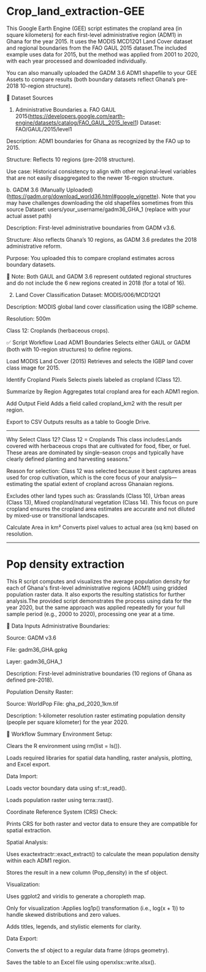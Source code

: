# Crop_land_extraction-GEE
This Google Earth Engine (GEE) script estimates the cropland area (in square kilometers) for each first-level administrative region (ADM1) in Ghana for the year 2015. It uses the MODIS MCD12Q1 Land Cover dataset and regional boundaries from the FAO GAUL 2015 dataset.The included example uses data for 2015, but the method was applied from 2001 to 2020, with each year processed and downloaded individually.

You can also manually uploaded the GADM 3.6 ADM1 shapefile to your GEE Assets to compare results (both boundary datasets reflect Ghana’s pre-2018 10-region structure).

📁 Dataset Sources
1. Administrative Boundaries
a. FAO GAUL 2015(https://developers.google.com/earth-engine/datasets/catalog/FAO_GAUL_2015_level1)
Dataset: FAO/GAUL/2015/level1

Description: ADM1 boundaries for Ghana as recognized by the FAO up to 2015.

Structure: Reflects 10 regions (pre-2018 structure).

Use case: Historical consistency to align with other regional-level variables that are not easily disaggregated to the newer 16-region structure.

b. GADM 3.6 (Manually Uploaded) (https://gadm.org/download_world36.html#google_vignette). Note that you may have challenges downloading the old shapefiles sometimes from this source
Dataset: users/your_username/gadm36_GHA_1 (replace with your actual asset path) 

Description: First-level administrative boundaries from GADM v3.6.

Structure: Also reflects Ghana’s 10 regions, as GADM 3.6 predates the 2018 administrative reform.

Purpose: You uploaded this to compare cropland estimates across boundary datasets.

🔴 Note: Both GAUL and GADM 3.6 represent outdated regional structures and do not include the 6 new regions created in 2018 (for a total of 16).

2. Land Cover Classification
Dataset: MODIS/006/MCD12Q1

Description: MODIS global land cover classification using the IGBP scheme.

Resolution: 500m

Class 12: Croplands (herbaceous crops).

✅ Script Workflow
Load ADM1 Boundaries
Selects either GAUL or GADM (both with 10-region structures) to define regions.

Load MODIS Land Cover (2015)
Retrieves and selects the IGBP land cover class image for 2015.

Identify Cropland Pixels
Selects pixels labeled as cropland (Class 12).

Summarize by Region
Aggregates total cropland area for each ADM1 region.

Add Output Field
Adds a field called cropland_km2 with the result per region.

Export to CSV
Outputs results as a table to Google Drive.

****************************************************************
Why Select Class 12?
Class 12 = Croplands
This class includes:Lands covered with herbaceous crops that are cultivated for food, fiber, or fuel. These areas are dominated by single-season crops and typically have clearly defined planting and harvesting seasons."

Reason for selection:
Class 12 was selected because it best captures areas used for crop cultivation, which is the core focus of your analysis—estimating the spatial extent of cropland across Ghanaian regions.

Excludes other land types such as: Grasslands (Class 10), Urban areas (Class 13), Mixed cropland/natural vegetation (Class 14). This focus on pure cropland ensures the cropland area estimates are accurate and not diluted by mixed-use or transitional landscapes.

Calculate Area in km²
Converts pixel values to actual area (sq km) based on resolution.
******************************************************************

# Pop density extraction
This R script computes and visualizes the average population density for each of Ghana's first-level administrative regions (ADM1) using gridded population raster data. It also exports the resulting statistics for further analysis.The provided script demonstrates the process using data for the year 2020, but the same approach was applied repeatedly for your full sample period (e.g., 2000 to 2020), processing one year at a time.

📁 Data Inputs
Administrative Boundaries:

Source: GADM v3.6

File: gadm36_GHA.gpkg

Layer: gadm36_GHA_1

Description: First-level administrative boundaries (10 regions of Ghana as defined pre-2018).

Population Density Raster:

Source: WorldPop 
File: gha_pd_2020_1km.tif

Description: 1-kilometer resolution raster estimating population density (people per square kilometer) for the year 2020.

🔁 Workflow Summary
Environment Setup:

Clears the R environment using rm(list = ls()).

Loads required libraries for spatial data handling, raster analysis, plotting, and Excel export.

Data Import:

Loads vector boundary data using sf::st_read().

Loads population raster using terra::rast().

Coordinate Reference System (CRS) Check:

Prints CRS for both raster and vector data to ensure they are compatible for spatial extraction.

Spatial Analysis:

Uses exactextractr::exact_extract() to calculate the mean population density within each ADM1 region.

Stores the result in a new column (Pop_density) in the sf object.

Visualization:

Uses ggplot2 and viridis to generate a choropleth map.

Only for visualization :Applies log1p() transformation (i.e., log(x + 1)) to handle skewed distributions and zero values.

Adds titles, legends, and stylistic elements for clarity.

Data Export:

Converts the sf object to a regular data frame (drops geometry).

Saves the table to an Excel file using openxlsx::write.xlsx().
